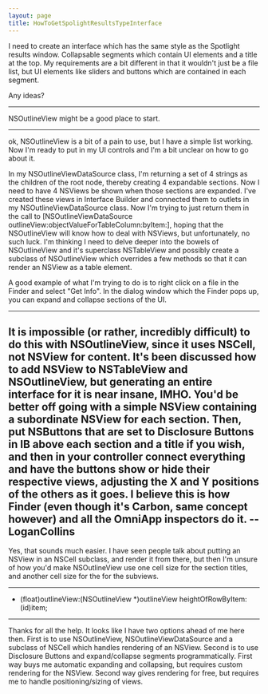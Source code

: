 ```yaml
---
layout: page
title: HowToGetSpolightResultsTypeInterface
---
```




I need to create an interface which has the same style as the Spotlight results window.  Collapsable segments which contain UI elements and a title at the top.  My requirements are a bit different in that it wouldn't just be a file list, but UI elements like sliders and buttons which are contained in each segment.

Any ideas?

----

NSOutlineView might be a good place to start.

----

ok, NSOutlineView is a bit of a pain to use, but I have a simple list working.  Now I'm ready to put in my UI controls and I'm a bit unclear on how to go about it.

In my NSOutlineViewDataSource class, I'm returning a set of 4 strings as the children of the root node, thereby creating 4 expandable sections.  Now I need to have 4 NSViews be shown when those sections are expanded.  I've created these views in Interface Builder and connected them to outlets in my NSOutlineViewDataSource class.  Now I'm trying to just return them in the call to [NSOutlineViewDataSource outlineView:objectValueForTableColumn:byItem:], hoping that the NSOutlineView will know how to deal with NSViews, but unfortunately, no such luck.  I'm thinking I need to delve deeper into the bowels of NSOutlineView and it's superclass NSTableView and possibly create a subclass of NSOutlineView which overrides a few methods so that it can render an NSView as a table element.

A good example of what I'm trying to do is to right click on a file in the Finder and select "Get Info".  In the dialog window which the Finder pops up, you can expand and collapse sections of the UI.

----
It is impossible (or rather, incredibly difficult) to do this with NSOutlineView, since it uses NSCell, not NSView for content. It's been discussed how to add NSView to NSTableView and NSOutlineView, but generating an entire interface for it is near insane, IMHO. You'd be better off going with a simple NSView containing a subordinate NSView for each section. Then, put NSButtons that are set to Disclosure Buttons in IB above each section and a title if you wish, and then in your controller connect everything and have the buttons show or hide their respective views, adjusting the X and Y positions of the others as it goes. I believe this is how Finder (even though it's Carbon, same concept however) and all the OmniApp inspectors do it. --LoganCollins
----
Yes, that sounds much easier.  I have seen people talk about putting an NSView in an NSCell subclass, and render it from there, but then I'm unsure of how you'd make NSOutlineView use one cell size for the section titles, and another cell size for the for the subviews.

----
- (float)outlineView:(NSOutlineView *)outlineView heightOfRowByItem:(id)item;
----
Thanks for all the help.  It looks like I have two options ahead of me here then.  First is to use NSOutlineView, NSOutlineViewDataSource and a subclass of NSCell which handles rendering of an NSView.  Second is to use Disclosure Buttons and expand/collapse segments programmatically.  First way buys me automatic expanding and collapsing, but requires custom rendering for the NSView.  Second way gives rendering for free, but requires me to handle positioning/sizing of views.

